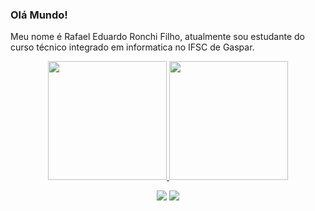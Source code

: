 ### Olá Mundo!

Meu nome é Rafael Eduardo Ronchi Filho, atualmente sou estudante do curso técnico integrado em informatica no IFSC de Gaspar.

<div align="center">

  <a href="https://github.com/RafaelRonchi">
  <img height="190em" src="https://github-readme-stats.vercel.app/api?username=RafaelRonchi&show_icons=true&theme=dark&"/>
  
  <img height="190em" src="https://github-readme-stats.vercel.app/api/top-langs/?username=RafaelRonchi&layout=compact&langs_count=7&theme=dark"/>
 
  <a href="https://www.linkedin.com/in/rafaelronchi/" target="_blank"><img src="https://img.shields.io/badge/LinkedIn-0077B5?style=for-the-badge&logo=linkedin&logoColor=white" target="_blank"></a>
  <a href="https://www.instagram.com/rafael_ronchii/" target="_blank"><img src="https://img.shields.io/badge/Instagram-E4405F?style=for-the-badge&logo=instagram&logoColor=white" target="_blank"></a>
  
  
</div>
 
